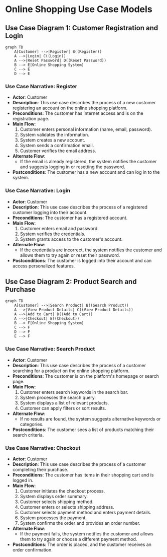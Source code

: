 # Online Shopping Use Case Models

## Use Case Diagram 1: Customer Registration and Login

```mermaid
graph TD
    A[Customer] -->|Register| B((Register))
    A -->|Login| C((Login))
    A -->|Reset Password| D((Reset Password))
    B --> E[Online Shopping System]
    C --> E
    D --> E
```

### Use Case Narrative: Register

- **Actor**: Customer
- **Description**: This use case describes the process of a new customer registering an account on the online shopping platform.
- **Preconditions**: The customer has internet access and is on the registration page.
- **Main Flow**:
  1. Customer enters personal information (name, email, password).
  2. System validates the information.
  3. System creates a new account.
  4. System sends a confirmation email.
  5. Customer verifies the email address.
- **Alternate Flow**:
  - If the email is already registered, the system notifies the customer and suggests logging in or resetting the password.
- **Postconditions**: The customer has a new account and can log in to the system.

### Use Case Narrative: Login

- **Actor**: Customer
- **Description**: This use case describes the process of a registered customer logging into their account.
- **Preconditions**: The customer has a registered account.
- **Main Flow**:
  1. Customer enters email and password.
  2. System verifies the credentials.
  3. System grants access to the customer's account.
- **Alternate Flow**:
  - If the credentials are incorrect, the system notifies the customer and allows them to try again or reset their password.
- **Postconditions**: The customer is logged into their account and can access personalized features.

## Use Case Diagram 2: Product Search and Purchase

```mermaid
graph TD
    A[Customer] -->|Search Product| B((Search Product))
    A -->|View Product Details| C((View Product Details))
    A -->|Add to Cart| D((Add to Cart))
    A -->|Checkout| E((Checkout))
    B --> F[Online Shopping System]
    C --> F
    D --> F
    E --> F
```

### Use Case Narrative: Search Product

- **Actor**: Customer
- **Description**: This use case describes the process of a customer searching for a product on the online shopping platform.
- **Preconditions**: The customer is on the platform's homepage or search page.
- **Main Flow**:
  1. Customer enters search keywords in the search bar.
  2. System processes the search query.
  3. System displays a list of relevant products.
  4. Customer can apply filters or sort results.
- **Alternate Flow**:
  - If no results are found, the system suggests alternative keywords or categories.
- **Postconditions**: The customer sees a list of products matching their search criteria.

### Use Case Narrative: Checkout

- **Actor**: Customer
- **Description**: This use case describes the process of a customer completing their purchase.
- **Preconditions**: The customer has items in their shopping cart and is logged in.
- **Main Flow**:
  1. Customer initiates the checkout process.
  2. System displays order summary.
  3. Customer selects shipping method.
  4. Customer enters or selects shipping address.
  5. Customer selects payment method and enters payment details.
  6. System processes the payment.
  7. System confirms the order and provides an order number.
- **Alternate Flow**:
  - If the payment fails, the system notifies the customer and allows them to try again or choose a different payment method.
- **Postconditions**: The order is placed, and the customer receives an order confirmation.